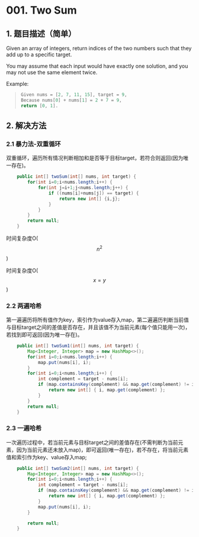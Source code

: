 # 001. Two Sum

## 1. 题目描述（简单）

Given an array of integers, return indices of the two numbers such that they add up to a specific target.

You may assume that each input would have exactly one solution, and you may not use the same element twice.

Example:

> ```java
> Given nums = [2, 7, 11, 15], target = 9,
> Because nums[0] + nums[1] = 2 + 7 = 9,
> return [0, 1].
> ```

## 2. 解决方法

### 2.1 暴力法-双重循环

双重循环，遍历所有情况判断相加和是否等于目标target，若符合则返回\(因为唯一存在\)。

```java
    public int[] twoSum(int[] nums, int target) {
        for(int i=0;i<nums.length;i++) {
            for(int j=i+1;j<nums.length;j++) {
                if ((nums[i]+nums[j]) == target) {
                    return new int[] {i,j};
                }
            }
        }
        return null;
    }
```

时间复杂度O\($$n^2$$\)

时间复杂度O\($$x = y$$\)

### 2.2 两遍哈希

第一遍遍历将所有值作为key，索引作为value存入map，第二遍遍历判断当前值与目标target之间的差值是否存在，并且该值不为当前元素\(每个值只能用一次\)，若找到即可返回\(因为唯一存在\)。

```java
    public int[] twoSum1(int[] nums, int target) {
        Map<Integer, Integer> map = new HashMap<>();
        for(int i=0;i<nums.length;i++) {
            map.put(nums[i], i);
        }
        for(int i=0;i<nums.length;i++) {
            int complement = target - nums[i];
            if (map.containsKey(complement) && map.get(complement) != i) {
                return new int[] { i, map.get(complement) };
            }
        }
        return null;
    }
```

### 2.3 一遍哈希

一次遍历过程中，若当前元素与目标target之间的差值存在\(不需判断为当前元素，因为当前元素还未放入map\)，即可返回\(唯一存在\)，若不存在，将当前元素值和索引作为key、value存入map;

```java
    public int[] twoSum2(int[] nums, int target) {
        Map<Integer, Integer> map = new HashMap<>();
        for(int i=0;i<nums.length;i++) {
            int complement = target - nums[i];
            if (map.containsKey(complement) && map.get(complement) != i) {
                return new int[] { i, map.get(complement) };
            }
            map.put(nums[i], i);
        }

        return null;
    }
```



